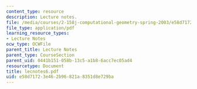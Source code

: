 ```yaml
---
content_type: resource
description: Lecture notes.
file: /media/courses/2-158j-computational-geometry-spring-2003/e58d71723e462b96821a8351d8e729ba_lecnotes6.pdf
file_type: application/pdf
learning_resource_types:
- Lecture Notes
ocw_type: OCWFile
parent_title: Lecture Notes
parent_type: CourseSection
parent_uid: 0441b151-058b-13c5-a1b8-6acc7ec05ad4
resourcetype: Document
title: lecnotes6.pdf
uid: e58d7172-3e46-2b96-821a-8351d8e729ba
---
```

